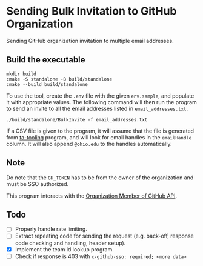 # Sending Bulk Invitation to GitHub Organization

Sending GitHub organization invitation to multiple email addresses.

## Build the executable

``` console
mkdir build
cmake -S standalone -B build/standalone
cmake --build build/standalone
```

To use the tool, create the `.env` file with the given `env.sample`, and populate
it with appropriate values. The following command will then run the program
to send an invite to all the email addresses listed in `email_addresses.txt`.

```console
./build/standalone/BulkInvite -f email_addresses.txt
```

If a CSV file is given to the program, it will assume that the file is generated from [ta-tooling](https://github.com/krerkkiat/ta-tooling) program, and
will look for email handles in the `emailHandle` column. It will also append `@ohio.edu` to the handles automatically. 

## Note

Do note that the `GH_TOKEN` has to be from the owner of the organization and must be SSO authorized.

This program interacts with the [Organization Member of GitHub API](https://docs.github.com/en/rest/orgs/members#create-an-organization-invitation).

## Todo

- [ ] Properly handle rate limiting.
- [ ] Extract repeating code for sending the request (e.g. back-off, response code checking and handling, header setup).
- [x] Implement the team id lookup program.
- [ ] Check if response is 403 with `x-github-sso: required; <more data>`